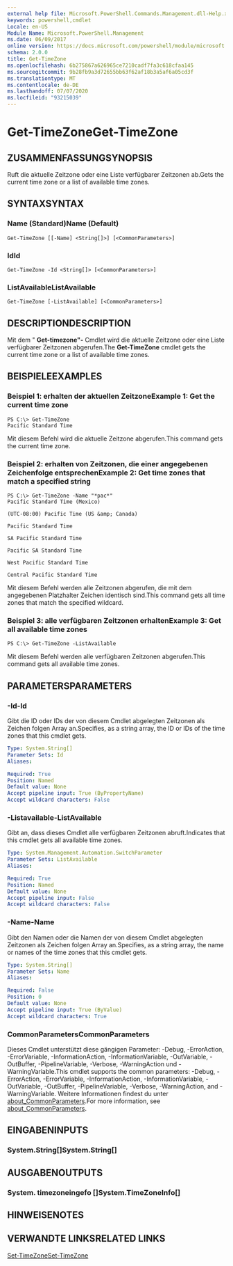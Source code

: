 ```yaml
---
external help file: Microsoft.PowerShell.Commands.Management.dll-Help.xml
keywords: powershell,cmdlet
Locale: en-US
Module Name: Microsoft.PowerShell.Management
ms.date: 06/09/2017
online version: https://docs.microsoft.com/powershell/module/microsoft.powershell.management/get-timezone?view=powershell-6&WT.mc_id=ps-gethelp
schema: 2.0.0
title: Get-TimeZone
ms.openlocfilehash: 6b275867a626965ce7210cadf7fa3c618cfaa145
ms.sourcegitcommit: 9b28fb9a3d72655bb63f62af18b3a5af6a05cd3f
ms.translationtype: MT
ms.contentlocale: de-DE
ms.lasthandoff: 07/07/2020
ms.locfileid: "93215039"
---
```

# <span data-ttu-id="3774e-103">Get-TimeZone</span><span class="sxs-lookup"><span data-stu-id="3774e-103">Get-TimeZone</span></span>

## <span data-ttu-id="3774e-104">ZUSAMMENFASSUNG</span><span class="sxs-lookup"><span data-stu-id="3774e-104">SYNOPSIS</span></span>
<span data-ttu-id="3774e-105">Ruft die aktuelle Zeitzone oder eine Liste verfügbarer Zeitzonen ab.</span><span class="sxs-lookup"><span data-stu-id="3774e-105">Gets the current time zone or a list of available time zones.</span></span>

## <span data-ttu-id="3774e-106">SYNTAX</span><span class="sxs-lookup"><span data-stu-id="3774e-106">SYNTAX</span></span>

### <span data-ttu-id="3774e-107">Name (Standard)</span><span class="sxs-lookup"><span data-stu-id="3774e-107">Name (Default)</span></span>

```
Get-TimeZone [[-Name] <String[]>] [<CommonParameters>]
```

### <span data-ttu-id="3774e-108">Id</span><span class="sxs-lookup"><span data-stu-id="3774e-108">Id</span></span>

```
Get-TimeZone -Id <String[]> [<CommonParameters>]
```

### <span data-ttu-id="3774e-109">ListAvailable</span><span class="sxs-lookup"><span data-stu-id="3774e-109">ListAvailable</span></span>

```
Get-TimeZone [-ListAvailable] [<CommonParameters>]
```

## <span data-ttu-id="3774e-110">DESCRIPTION</span><span class="sxs-lookup"><span data-stu-id="3774e-110">DESCRIPTION</span></span>

<span data-ttu-id="3774e-111">Mit dem " **Get-timezone"-** Cmdlet wird die aktuelle Zeitzone oder eine Liste verfügbarer Zeitzonen abgerufen.</span><span class="sxs-lookup"><span data-stu-id="3774e-111">The **Get-TimeZone** cmdlet gets the current time zone or a list of available time zones.</span></span>

## <span data-ttu-id="3774e-112">BEISPIELE</span><span class="sxs-lookup"><span data-stu-id="3774e-112">EXAMPLES</span></span>

### <span data-ttu-id="3774e-113">Beispiel 1: erhalten der aktuellen Zeitzone</span><span class="sxs-lookup"><span data-stu-id="3774e-113">Example 1: Get the current time zone</span></span>

```
PS C:\> Get-TimeZone
Pacific Standard Time
```

<span data-ttu-id="3774e-114">Mit diesem Befehl wird die aktuelle Zeitzone abgerufen.</span><span class="sxs-lookup"><span data-stu-id="3774e-114">This command gets the current time zone.</span></span>

### <span data-ttu-id="3774e-115">Beispiel 2: erhalten von Zeitzonen, die einer angegebenen Zeichenfolge entsprechen</span><span class="sxs-lookup"><span data-stu-id="3774e-115">Example 2: Get time zones that match a specified string</span></span>

```
PS C:\> Get-TimeZone -Name "*pac*"
Pacific Standard Time (Mexico)

(UTC-08:00) Pacific Time (US &amp; Canada)

Pacific Standard Time

SA Pacific Standard Time

Pacific SA Standard Time

West Pacific Standard Time

Central Pacific Standard Time
```

<span data-ttu-id="3774e-116">Mit diesem Befehl werden alle Zeitzonen abgerufen, die mit dem angegebenen Platzhalter Zeichen identisch sind.</span><span class="sxs-lookup"><span data-stu-id="3774e-116">This command gets all time zones that match the specified wildcard.</span></span>

### <span data-ttu-id="3774e-117">Beispiel 3: alle verfügbaren Zeitzonen erhalten</span><span class="sxs-lookup"><span data-stu-id="3774e-117">Example 3: Get all available time zones</span></span>

```
PS C:\> Get-TimeZone -ListAvailable
```

<span data-ttu-id="3774e-118">Mit diesem Befehl werden alle verfügbaren Zeitzonen abgerufen.</span><span class="sxs-lookup"><span data-stu-id="3774e-118">This command gets all available time zones.</span></span>

## <span data-ttu-id="3774e-119">PARAMETERS</span><span class="sxs-lookup"><span data-stu-id="3774e-119">PARAMETERS</span></span>

### <span data-ttu-id="3774e-120">-Id</span><span class="sxs-lookup"><span data-stu-id="3774e-120">-Id</span></span>

<span data-ttu-id="3774e-121">Gibt die ID oder IDs der von diesem Cmdlet abgelegten Zeitzonen als Zeichen folgen Array an.</span><span class="sxs-lookup"><span data-stu-id="3774e-121">Specifies, as a string array, the ID or IDs of the time zones that this cmdlet gets.</span></span>

```yaml
Type: System.String[]
Parameter Sets: Id
Aliases:

Required: True
Position: Named
Default value: None
Accept pipeline input: True (ByPropertyName)
Accept wildcard characters: False
```

### <span data-ttu-id="3774e-122">-Listavailable</span><span class="sxs-lookup"><span data-stu-id="3774e-122">-ListAvailable</span></span>

<span data-ttu-id="3774e-123">Gibt an, dass dieses Cmdlet alle verfügbaren Zeitzonen abruft.</span><span class="sxs-lookup"><span data-stu-id="3774e-123">Indicates that this cmdlet gets all available time zones.</span></span>

```yaml
Type: System.Management.Automation.SwitchParameter
Parameter Sets: ListAvailable
Aliases:

Required: True
Position: Named
Default value: None
Accept pipeline input: False
Accept wildcard characters: False
```

### <span data-ttu-id="3774e-124">-Name</span><span class="sxs-lookup"><span data-stu-id="3774e-124">-Name</span></span>

<span data-ttu-id="3774e-125">Gibt den Namen oder die Namen der von diesem Cmdlet abgelegten Zeitzonen als Zeichen folgen Array an.</span><span class="sxs-lookup"><span data-stu-id="3774e-125">Specifies, as a string array, the name or names of the time zones that this cmdlet gets.</span></span>

```yaml
Type: System.String[]
Parameter Sets: Name
Aliases:

Required: False
Position: 0
Default value: None
Accept pipeline input: True (ByValue)
Accept wildcard characters: True
```

### <span data-ttu-id="3774e-126">CommonParameters</span><span class="sxs-lookup"><span data-stu-id="3774e-126">CommonParameters</span></span>

<span data-ttu-id="3774e-127">Dieses Cmdlet unterstützt diese gängigen Parameter: -Debug, -ErrorAction, -ErrorVariable, -InformationAction, -InformationVariable, -OutVariable, -OutBuffer, -PipelineVariable, -Verbose, -WarningAction und -WarningVariable.</span><span class="sxs-lookup"><span data-stu-id="3774e-127">This cmdlet supports the common parameters: -Debug, -ErrorAction, -ErrorVariable, -InformationAction, -InformationVariable, -OutVariable, -OutBuffer, -PipelineVariable, -Verbose, -WarningAction, and -WarningVariable.</span></span> <span data-ttu-id="3774e-128">Weitere Informationen findest du unter [about_CommonParameters](https://go.microsoft.com/fwlink/?LinkID=113216).</span><span class="sxs-lookup"><span data-stu-id="3774e-128">For more information, see [about_CommonParameters](https://go.microsoft.com/fwlink/?LinkID=113216).</span></span>

## <span data-ttu-id="3774e-129">EINGABEN</span><span class="sxs-lookup"><span data-stu-id="3774e-129">INPUTS</span></span>

### <span data-ttu-id="3774e-130">System.String[]</span><span class="sxs-lookup"><span data-stu-id="3774e-130">System.String[]</span></span>

## <span data-ttu-id="3774e-131">AUSGABEN</span><span class="sxs-lookup"><span data-stu-id="3774e-131">OUTPUTS</span></span>

### <span data-ttu-id="3774e-132">System. timezoneingefo []</span><span class="sxs-lookup"><span data-stu-id="3774e-132">System.TimeZoneInfo[]</span></span>

## <span data-ttu-id="3774e-133">HINWEISE</span><span class="sxs-lookup"><span data-stu-id="3774e-133">NOTES</span></span>

## <span data-ttu-id="3774e-134">VERWANDTE LINKS</span><span class="sxs-lookup"><span data-stu-id="3774e-134">RELATED LINKS</span></span>

[<span data-ttu-id="3774e-135">Set-TimeZone</span><span class="sxs-lookup"><span data-stu-id="3774e-135">Set-TimeZone</span></span>](Set-TimeZone.md)
